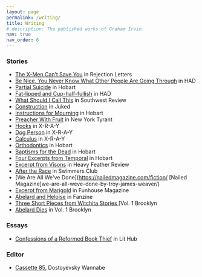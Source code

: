 ```yaml
---
layout: page
permalink: /writing/
title: Writing
# description: The published works of Graham Irvin
nav: true
nav_order: 6
---
```


### Stories

- [The X-Men Can’t Save You](https://rejection-letters.com/2024/03/06/the-x-men-cant-save-you-troy-weaver/) in Rejection Letters
- [Be Nice, You Never Know What Other People Are Going Through](https://www.havehashad.com/hadposts/be-nice-you-never-know-what-other-people-are-going-through) in HAD
- [Partial Suicide](https://www.hobartpulp.com/web_features/partial-suicide) in Hobart
- [Fat-lipped and Cup-half-fullish](https://www.havehashad.com/hadposts/fat-lipped-and-cup-half-fullish) in HAD
- [What Should I Call This](https://southwestreview.com/volume-105-number-4/what-should-i-call-this/) in Southwest Review
- [Construction](http://www.juked.com/2019/04/troy-james-weaver-construction.asp) in Juked
- [Instructions for Mourning](http://www.hobartpulp.com/web_features/instructions-for-mourning) in Hobart
- [Preacher With Fruit](http://magazine.nytyrant.com/preacher-with-fruit-troy-james-weaver/) in New York Tyrant
- [Hooks](http://x-r-a-y.com/hooks-by-troy-james-weaver/fiction/) in X-R-A-Y
- [Dog Person](http://x-r-a-y.com/dog-person-by-troy-james-weaver/fiction/) in X-R-A-Y
- [Calculus](http://x-r-a-y.com/calculus-by-troy-james-weaver/fiction/) in X-R-A-Y
- [Orthodontics](http://www.hobartpulp.com/web_features/orthodontics) in Hobart
- [Baptisms for the Dead](http://www.hobartpulp.com/web_features/baptisms-for-the-dead) in Hobart
- [Four Excerpts from Temporal](http://www.hobartpulp.com/web_features/four-excerpts-from-temporal) in Hobart
- [Excerpt from Visons](https://heavyfeatherreview.org/2018/05/06/weaver/) in Heavy Feather Review
- [After the Race](https://swimmersclub.co.uk/treadingwater/after_the_race) in Swimmers Club
- [We Are All We've Done](https://nailedmagazine.com/fiction/ [Nailed Magazine]we-are-all-weve-done-by-troy-james-weaver/)
- [Excerpt from Marigold](http://www.funhousemagazine.com/fresh-cuts-posts/2016/5/10/marigold) in Funhouse Magazine
- [Abelard and Heloise](http://thefanzine.com/abelard-and-heloise/) in Fanzine
- [Three Short Pieces from Witchita Stories ](http://vol1brooklyn.com/2015/01/27/three-short-pieces-from-troy-james-weavers-witchita-stories/)[Vol. 1 Brooklyn
- [Abelard Dies](http://vol1brooklyn.com/2016/11/06/sunday-stories-abelard-dies/) in Vol. 1 Brooklyn

### Essays

- [Confessions of a Reformed Book Thief](https://lithub.com/confessions-of-a-reformed-book-thief/) in Lit Hub

### Editor

- [Cassette 85](https://www.dostoyevskywannabe.com/sampler/cassette_85), Dostoyevsky Wannabe
